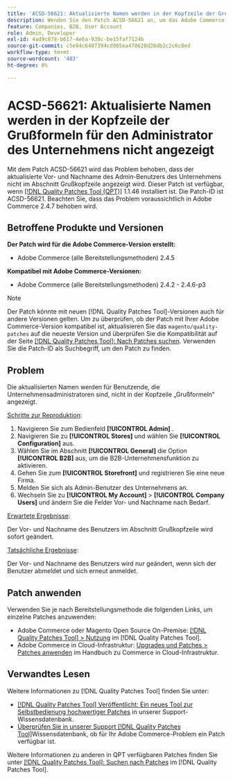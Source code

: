 ```yaml
---
title: 'ACSD-56621: Aktualisierte Namen werden in der Kopfzeile der Grußformeln für den Administrator des Unternehmens nicht angezeigt'
description: Wenden Sie den Patch ACSD-56621 an, um das Adobe Commerce-Problem zu beheben, bei dem der aktualisierte Vor- und Nachname des Unternehmensadministratorbenutzers nicht im Abschnitt Grußkopfzeile angezeigt wird.
feature: Companies, B2B, User Account
role: Admin, Developer
exl-id: 4ad9c878-b617-4e6a-939c-be15faf7124b
source-git-commit: c5e94c6407394cd905ea470628d28db2c2c6c0ed
workflow-type: tm+mt
source-wordcount: '403'
ht-degree: 0%

---
```


# ACSD-56621: Aktualisierte Namen werden in der Kopfzeile der Grußformeln für den Administrator des Unternehmens nicht angezeigt

Mit dem Patch ACSD-56621 wird das Problem behoben, dass der aktualisierte Vor- und Nachname des Admin-Benutzers des Unternehmens nicht im Abschnitt Grußkopfzeile angezeigt wird. Dieser Patch ist verfügbar, wenn [[!DNL Quality Patches Tool (QPT)]](/help/announcements/adobe-commerce-announcements/magento-quality-patches-released-new-tool-to-self-serve-quality-patches.md) 1.1.46 installiert ist. Die Patch-ID ist ACSD-56621. Beachten Sie, dass das Problem voraussichtlich in Adobe Commerce 2.4.7 behoben wird.

## Betroffene Produkte und Versionen

**Der Patch wird für die Adobe Commerce-Version erstellt:**

* Adobe Commerce (alle Bereitstellungsmethoden) 2.4.5

**Kompatibel mit Adobe Commerce-Versionen:**

* Adobe Commerce (alle Bereitstellungsmethoden) 2.4.2 - 2.4.6-p3

>[!NOTE]
>
>Der Patch könnte mit neuen [!DNL Quality Patches Tool]-Versionen auch für andere Versionen gelten. Um zu überprüfen, ob der Patch mit Ihrer Adobe Commerce-Version kompatibel ist, aktualisieren Sie das `magento/quality-patches` auf die neueste Version und überprüfen Sie die Kompatibilität auf der Seite [[!DNL Quality Patches Tool]: Nach Patches suchen](https://experienceleague.adobe.com/tools/commerce-quality-patches/index.html). Verwenden Sie die Patch-ID als Suchbegriff, um den Patch zu finden.

## Problem

Die aktualisierten Namen werden für Benutzende, die Unternehmensadministratoren sind, nicht in der Kopfzeile „Grußformeln“ angezeigt.

<u>Schritte zur Reproduktion</u>:

1. Navigieren Sie zum Bedienfeld **[!UICONTROL Admin]** .
1. Navigieren Sie zu **[!UICONTROL Stores]** und wählen Sie **[!UICONTROL Configuration]** aus.
1. Wählen Sie im Abschnitt **[!UICONTROL General]** die Option **[!UICONTROL B2B]** aus, um die B2B-Unternehmensfunktion zu aktivieren.
1. Gehen Sie zum **[!UICONTROL Storefront]** und registrieren Sie eine neue Firma.
1. Melden Sie sich als Admin-Benutzer des Unternehmens an.
1. Wechseln Sie zu **[!UICONTROL My Account]** > **[!UICONTROL Company Users]** und ändern Sie die Felder Vor- und Nachname nach Bedarf.

<u>Erwartete Ergebnisse</u>:

Der Vor- und Nachname des Benutzers im Abschnitt Grußkopfzeile wird sofort geändert.

<u>Tatsächliche Ergebnisse</u>:

Der Vor- und Nachname des Benutzers wird nur geändert, wenn sich der Benutzer abmeldet und sich erneut anmeldet.

## Patch anwenden

Verwenden Sie je nach Bereitstellungsmethode die folgenden Links, um einzelne Patches anzuwenden:

* Adobe Commerce oder Magento Open Source On-Premise: [[!DNL Quality Patches Tool] > Nutzung](https://experienceleague.adobe.com/docs/commerce-operations/tools/quality-patches-tool/usage.html) im [!DNL Quality Patches Tool].
* Adobe Commerce in Cloud-Infrastruktur: [Upgrades und Patches > Patches anwenden](https://experienceleague.adobe.com/docs/commerce-cloud-service/user-guide/develop/upgrade/apply-patches.html) im Handbuch zu Commerce in Cloud-Infrastruktur.

## Verwandtes Lesen

Weitere Informationen zu [!DNL Quality Patches Tool] finden Sie unter:

* [[!DNL Quality Patches Tool] Veröffentlicht: Ein neues Tool zur Selbstbedienung hochwertiger Patches](/help/announcements/adobe-commerce-announcements/magento-quality-patches-released-new-tool-to-self-serve-quality-patches.md) in unserer Support-Wissensdatenbank.
* [Überprüfen Sie in unserer Support [!DNL Quality Patches Tool]](/help/support-tools/patches-available-in-qpt-tool/check-patch-for-magento-issue-with-magento-quality-patches.md)Wissensdatenbank, ob für Ihr Adobe Commerce-Problem ein Patch verfügbar ist.

Weitere Informationen zu anderen in QPT verfügbaren Patches finden Sie unter [[!DNL Quality Patches Tool]: Suchen nach Patches](https://experienceleague.adobe.com/tools/commerce-quality-patches/index.html) im [!DNL Quality Patches Tool].
